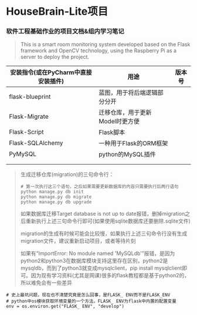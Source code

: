 # HouseBrain-Lite项目
### 软件工程基础作业的项目文档&组内学习笔记

> This is a smart room monitoring system developed based on the Flask framework and OpenCV technology, using the Raspberry Pi as a server to deploy the project.

| 安装指令(或在PyCharm中直接安装插件) | 用途                            | 版本号 |
| ----------------------------------- | ------------------------------- | ------ |
| flask-blueprint                     | 蓝图，用于将后端逻辑部分分开    |        |
| Flask-Migrate                       | 迁移仓库，用于更新Model时更方便 |        |
| Flask-Script                        | Flask脚本                       |        |
| Flask-SQLAlchemy                    | 一种用于Flask的ORM框架          |        |
| PyMySQL                             | python的MySQL插件               |        |
|                                     |                                 |        |
|                                     |                                 |        |





> 生成迁移仓库(migration)的三句命令行：
>
> ```shell
> # 第一次执行这三个语句，之后如果需要更新数据库的内容只需要执行后两行语句
> python manage.py db init
> python manage.py db migrate
> python manage.py db upgrade
> ```
>
> 如果数据库迁移Target database is not up to date报错，删掉migration之后重新执行上述三句命令行即可(如果使用sqlite数据库还要删除.sqlite文件)
>
> migration的生成有时候可能会比较慢，如果执行上述三句命令行没有生成migration文件，建议重新启动项目，或者等待片刻
>
> 如果有“ImportError: No module named 'MySQLdb'”报错，是因为python2和python3在数据库模块支持这里存在区别，python2是mysqldb，而到了python3就变成mysqlclient，pip install mysqlclient即可。因为现有学习资料(尤其是网课)很多的flask教程都是基于python2的，所以难免会有一些差异

```
# 史上最坑问题，现在也不清楚究竟是怎么回事，是FLASK_ ENV而不是FLASK_ENV
# python中os模块获取环境变量的一个方法，FLASK_ ENV为flask中内置的配置变量
env = os.environ.get("FLASK_ ENV", "develop")
```

















